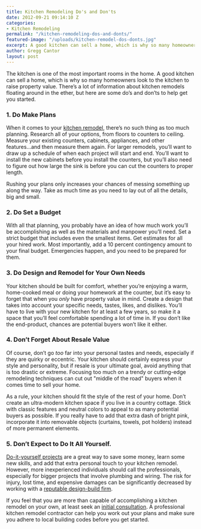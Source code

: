 ```yaml
---
title: Kitchen Remodeling Do's and Don'ts
date: 2012-09-21 09:14:10 Z
categories:
- Kitchen Remodeling
permalink: "/kitchen-remodeling-dos-and-donts/"
featured-image: "/uploads/kitchen-remodel-dos-donts.jpg"
excerpt: A good kitchen can sell a home, which is why so many homeowners take on a kitchen remodel to raise property value. Here are some do's and don'ts to get you started.
author: Gregg Cantor
layout: post
---
```


The kitchen is one of the most important rooms in the home. A good kitchen can sell a home, which is why so many homeowners look to the kitchen to raise property value. There’s a lot of information about kitchen remodels floating around in the ether, but here are some do’s and don’ts to help get you started.

### 1. Do Make Plans

When it comes to your [kitchen remodel](/san-diego-kitchen-remodeling-services), there’s no such thing as too much planning. Research all of your options, from floors to counters to ceiling. Measure your existing counters, cabinets, appliances, and other features...and then measure them again. For larger remodels, you’ll want to draw up a schedule of when each project will start and end. You’ll want to install the new cabinets before you install the counters, but you’ll also need to figure out how large the sink is before you can cut the counters to proper length.

Rushing your plans only increases your chances of messing something up along the way. Take as much time as you need to lay out of all the details, big and small.

### 2. Do Set a Budget

With all that planning, you probably have an idea of how much work you’ll be accomplishing as well as the materials and manpower you’ll need. Set a strict budget that includes even the smallest items. Get estimates for all your hired work. Most importantly, add a 10 percent contingency amount to your final budget. Emergencies happen, and you need to be prepared for them.

### 3. Do Design and Remodel for Your Own Needs

Your kitchen should be built for comfort, whether you’re enjoying a warm, home-cooked meal or doing your homework at the counter, but it’s easy to forget that when you _only_ have property value in mind. Create a design that takes into account your specific needs, tastes, likes, and dislikes. You’ll have to live with your new kitchen for at least a few years, so make it a space that you’ll feel comfortable spending a lot of time in. If you don’t like the end-product, chances are potential buyers won’t like it either.

### 4. Don’t Forget About Resale Value

Of course, don’t go _too_ far into your personal tastes and needs, especially if they are quirky or eccentric. Your kitchen should certainly express your style and personality, but if resale is your ultimate goal, avoid anything that is too drastic or extreme. Focusing too much on a trendy or cutting-edge remodeling techniques can cut out "middle of the road" buyers when it comes time to sell your home.

As a rule, your kitchen should fit the style of the rest of your home. Don’t create an ultra-modern kitchen space if you live in a country cottage. Stick with classic features and neutral colors to appeal to as many potential buyers as possible. If you really have to add that extra dash of bright pink, incorporate it into removable objects (curtains, towels, pot holders) instead of more permanent elements.

### 5. Don’t Expect to Do It All Yourself.

[Do-it-yourself projects](/blog/categories#home-diy-tips) are a great way to save some money, learn some new skills, and add that extra personal touch to your kitchen remodel. However, more inexperienced individuals should call the professionals, especially for bigger projects that involve plumbing and wiring. The risk for injury, lost time, and expensive damages can be significantly decreased by working with a [reputable design-build firm](/about-murray-lampert-design-build-remodel).

If you feel that you are more than capable of accomplishing a kitchen remodel on your own, at least seek an [initial consultation](/contact). A professional kitchen remodel contractor can help you work out your plans and make sure you adhere to local building codes before you get started.
